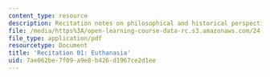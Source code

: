 ```yaml
---
content_type: resource
description: Recitation notes on philosophical and historical perspectives on euthanasia.
file: /media/https%3A/open-learning-course-data-rc.s3.amazonaws.com/24-06j-bioethics-spring-2009/7ae062be7f09a9e8b426d1967ce2d1ee_MIT24_06Js09_rec01.pdf
file_type: application/pdf
resourcetype: Document
title: 'Recitation 01: Euthanasia'
uid: 7ae062be-7f09-a9e8-b426-d1967ce2d1ee
---
```

